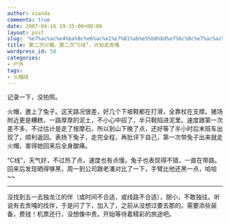 ```yaml
---
author: xianda
comments: true
date: 2007-04-16 19:35:00+00:00
layout: post
slug: '%e7%ac%ac%e4%ba%8c%e6%ac%a1%e7%81%ab%e5%b8%bd%ef%bc%8c%e7%ac%ac%e4%ba%8c%e6%ac%a1c%e7%ba%bf%ef%bc%8c%e8%ae%a1%e5%88%92%e8%b5%b0%e8%b4%a1%e5%98%8e'
title: 第二次火帽，第二次“C线”，计划走贡嘎
wordpress_id: 50
categories:
- 户外
tags:
- 火帽线
---
```


记录一下，没拍照。

 

火帽，邀上了兔子。这天路况很差，好几个下坡鞋都在打滑，全靠杖在支撑。猪场附近更是糟糕，一路厚厚的泥土，不小心中招了，半只鞋陷进泥里。速度跟第一次差不多，不过估计是走了按摩石，所以到山下晚了点，还好等了半小时后末班车出现了，顺利返回。表扬下兔子，走完全程，再批评下自己，第一次带兔子出来就走火帽，害得她回来后全身酸痛。

 

“C线”，天气好，不过热了点，速度也有点慢。兔子也表现得不错，一直在带路。回来后发现晒得够黑，周一到公司跟老潘对比了一下，手臂比他还黑一点，哈哈~~

 

    
   

* * *

     


 

没找到五一去独龙江的伴（或时间不合适，或线路不合适），胆小，不敢独往。听说有去贡嘎的找伴，于是问了下，加入了，之前从没想过要去那的。需要添些装备，费钱！机票还行，没想像中贵。开始等待着精彩的旅途吧。
